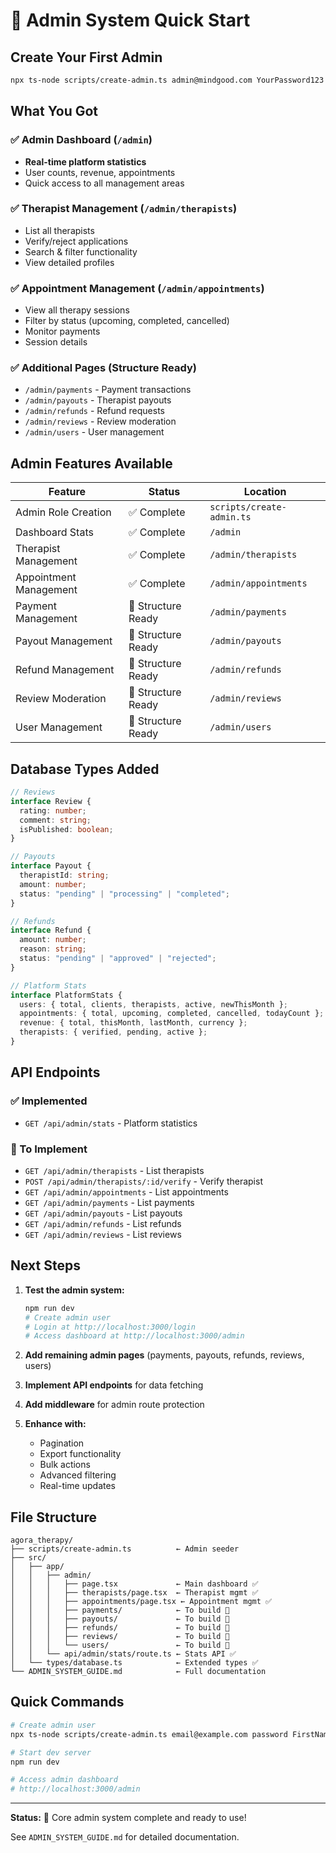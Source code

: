# 🚀 Admin System Quick Start

## Create Your First Admin

```bash
npx ts-node scripts/create-admin.ts admin@mindgood.com YourPassword123! Admin User
```

## What You Got

### ✅ Admin Dashboard (`/admin`)
- **Real-time platform statistics**
- User counts, revenue, appointments
- Quick access to all management areas

### ✅ Therapist Management (`/admin/therapists`)
- List all therapists
- Verify/reject applications
- Search & filter functionality
- View detailed profiles

### ✅ Appointment Management (`/admin/appointments`)
- View all therapy sessions
- Filter by status (upcoming, completed, cancelled)
- Monitor payments
- Session details

### ✅ Additional Pages (Structure Ready)
- `/admin/payments` - Payment transactions
- `/admin/payouts` - Therapist payouts
- `/admin/refunds` - Refund requests
- `/admin/reviews` - Review moderation
- `/admin/users` - User management

## Admin Features Available

| Feature | Status | Location |
|---------|--------|----------|
| Admin Role Creation | ✅ Complete | `scripts/create-admin.ts` |
| Dashboard Stats | ✅ Complete | `/admin` |
| Therapist Management | ✅ Complete | `/admin/therapists` |
| Appointment Management | ✅ Complete | `/admin/appointments` |
| Payment Management | 🚧 Structure Ready | `/admin/payments` |
| Payout Management | 🚧 Structure Ready | `/admin/payouts` |
| Refund Management | 🚧 Structure Ready | `/admin/refunds` |
| Review Moderation | 🚧 Structure Ready | `/admin/reviews` |
| User Management | 🚧 Structure Ready | `/admin/users` |

## Database Types Added

```typescript
// Reviews
interface Review {
  rating: number;
  comment: string;
  isPublished: boolean;
}

// Payouts
interface Payout {
  therapistId: string;
  amount: number;
  status: "pending" | "processing" | "completed";
}

// Refunds
interface Refund {
  amount: number;
  reason: string;
  status: "pending" | "approved" | "rejected";
}

// Platform Stats
interface PlatformStats {
  users: { total, clients, therapists, active, newThisMonth };
  appointments: { total, upcoming, completed, cancelled, todayCount };
  revenue: { total, thisMonth, lastMonth, currency };
  therapists: { verified, pending, active };
}
```

## API Endpoints

### ✅ Implemented
- `GET /api/admin/stats` - Platform statistics

### 🚧 To Implement
- `GET /api/admin/therapists` - List therapists
- `POST /api/admin/therapists/:id/verify` - Verify therapist
- `GET /api/admin/appointments` - List appointments
- `GET /api/admin/payments` - List payments
- `GET /api/admin/payouts` - List payouts
- `GET /api/admin/refunds` - List refunds
- `GET /api/admin/reviews` - List reviews

## Next Steps

1. **Test the admin system:**
   ```bash
   npm run dev
   # Create admin user
   # Login at http://localhost:3000/login
   # Access dashboard at http://localhost:3000/admin
   ```

2. **Add remaining admin pages** (payments, payouts, refunds, reviews, users)

3. **Implement API endpoints** for data fetching

4. **Add middleware** for admin route protection

5. **Enhance with:**
   - Pagination
   - Export functionality
   - Bulk actions
   - Advanced filtering
   - Real-time updates

## File Structure

```
agora_therapy/
├── scripts/create-admin.ts          ← Admin seeder
├── src/
│   ├── app/
│   │   ├── admin/
│   │   │   ├── page.tsx             ← Main dashboard ✅
│   │   │   ├── therapists/page.tsx  ← Therapist mgmt ✅
│   │   │   ├── appointments/page.tsx ← Appointment mgmt ✅
│   │   │   ├── payments/            ← To build 🚧
│   │   │   ├── payouts/             ← To build 🚧
│   │   │   ├── refunds/             ← To build 🚧
│   │   │   ├── reviews/             ← To build 🚧
│   │   │   └── users/               ← To build 🚧
│   │   └── api/admin/stats/route.ts ← Stats API ✅
│   └── types/database.ts            ← Extended types ✅
└── ADMIN_SYSTEM_GUIDE.md            ← Full documentation
```

## Quick Commands

```bash
# Create admin user
npx ts-node scripts/create-admin.ts email@example.com password FirstName LastName

# Start dev server
npm run dev

# Access admin dashboard
# http://localhost:3000/admin
```

---

**Status:** 🎉 Core admin system complete and ready to use!

See `ADMIN_SYSTEM_GUIDE.md` for detailed documentation.
